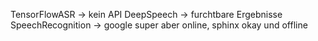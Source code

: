 TensorFlowASR -> kein API
DeepSpeech -> furchtbare Ergebnisse
SpeechRecognition -> google super aber online, sphinx okay und offline
